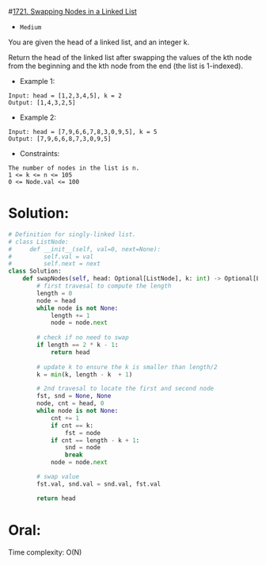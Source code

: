 #[1721. Swapping Nodes in a Linked List](https://leetcode.com/problems/swapping-nodes-in-a-linked-list/description/) 
+ `Medium`

You are given the head of a linked list, and an integer k.

Return the head of the linked list after swapping the values of the kth node from the beginning and the kth node from the end (the list is 1-indexed).


+ Example 1:

```
Input: head = [1,2,3,4,5], k = 2
Output: [1,4,3,2,5]
```

+ Example 2:

```
Input: head = [7,9,6,6,7,8,3,0,9,5], k = 5
Output: [7,9,6,6,8,7,3,0,9,5]
```

+ Constraints:

```
The number of nodes in the list is n.
1 <= k <= n <= 105
0 <= Node.val <= 100
```

# Solution:
```python {.line-numbers}
# Definition for singly-linked list.
# class ListNode:
#     def __init__(self, val=0, next=None):
#         self.val = val
#         self.next = next
class Solution:
    def swapNodes(self, head: Optional[ListNode], k: int) -> Optional[ListNode]:
        # first travesal to compute the length
        length = 0
        node = head
        while node is not None:
            length += 1
            node = node.next
        
        # check if no need to swap
        if length == 2 * k - 1:
            return head
        
        # update k to ensure the k is smaller than length/2
        k = min(k, length - k  + 1)

        # 2nd travesal to locate the first and second node
        fst, snd = None, None
        node, cnt = head, 0
        while node is not None:
            cnt += 1
            if cnt == k:
                fst = node
            if cnt == length - k + 1:
                snd = node
                break
            node = node.next

        # swap value
        fst.val, snd.val = snd.val, fst.val

        return head
```

# Oral:

Time complexity: O(N)
